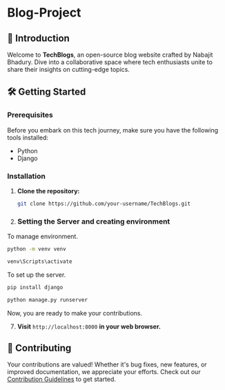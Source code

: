 


# Blog-Project

## 🚀 Introduction

Welcome to **TechBlogs**, an open-source blog website crafted by Nabajit Bhadury. Dive into a collaborative space where tech enthusiasts unite to share their insights on cutting-edge topics.

## 🛠️ Getting Started

### Prerequisites

Before you embark on this tech journey, make sure you have the following tools installed:

- Python 
- Django 


### Installation

1. **Clone the repository:**

   ```bash
   git clone https://github.com/your-username/TechBlogs.git
   ```

2. ### Setting the Server and creating environment

To manage environment.

```bash
python -m venv venv
```
```bash
venv\Scripts\activate
```
To set up the server.

```bash
pip install django
```
```bash
python manage.py runserver
```

Now, you are ready to make your contributions.

7. **Visit** `http://localhost:8000` **in your web browser.**

## 🤝 Contributing

Your contributions are valued! Whether it's bug fixes, new features, or improved documentation, we appreciate your efforts. Check out our [Contribution Guidelines](CONTRIBUTING.md) to get started.





